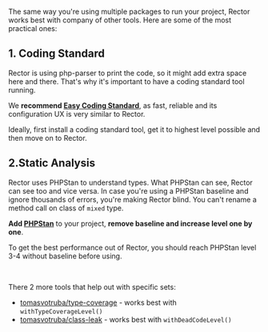The same way you're using multiple packages to run your project, Rector works best with company of other tools. Here are some of the most practical ones:

## 1. Coding Standard

Rector is using php-parser to print the code, so it might add extra space here and there. That's why it's important to have a coding standard tool running.

We **recommend [Easy Coding Standard](https://github.com/easy-coding-standard/easy-coding-standard)**, as fast, reliable and its configuration UX is very similar to Rector.

Ideally, first install a coding standard tool, get it to highest level possible and then move on to Rector.

## 2.Static Analysis

Rector uses PHPStan to understand types. What PHPStan can see, Rector can see too and vice versa. In case you're using a PHPStan baseline and ignore thousands of errors, you're making Rector blind. You can't rename a method call on class of `mixed` type.

**Add [PHPStan](https://github.com/phpstan/phpstan)** to your project, **remove baseline and increase level one by one**.

To get the best performance out of Rector, you should reach PHPStan level 3-4 without baseline before using.

<br>

There 2 more tools that help out with specific sets:

* [tomasvotruba/type-coverage](https://github.com/TomasVotruba/type-coverage) - works best with `withTypeCoverageLevel()`
* [tomasvotruba/class-leak](https://github.com/TomasVotruba/class-leak) - works best with `withDeadCodeLevel()`
